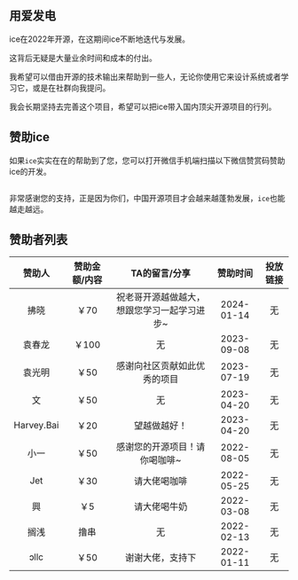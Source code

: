 ## 用爱发电

ice在2022年开源，在这期间ice不断地迭代与发展。

这背后无疑是大量业余时间和成本的付出。

我希望可以借由开源的技术输出来帮助到一些人，无论你使用它来设计系统或者学习它，或是在社群向我提问。

我会长期坚持去完善这个项目，希望可以把ice带入国内顶尖开源项目的行列。


## 赞助ice

如果`ice`实实在在的帮助到了您，您可以打开微信手机端扫描以下微信赞赏码赞助ice的开发。

<img :src="$withBase('/images/sponsor.jpeg')" style="zoom: 40%" class="no-zoom">

非常感谢您的支持，正是因为你们，中国开源项目才会越来越蓬勃发展，`ice`也能越走越远。


## 赞助者列表


|    赞助人     | 赞助金额/内容 |        TA的留言/分享        |    赞助时间    | 投放链接  |
|:----------:|:-------:|:----------------------:|:----------:|:-----:|
|     拂晓      |   ￥70   | 祝老哥开源越做越大，想跟您学习一起学习进步~ | 2024-01-14 |   无   |
|     袁春龙      |   ￥100   |           无            | 2023-09-08 |   无   |
|     袁光明      |   ￥50   |     感谢向社区贡献如此优秀的项目     | 2023-07-19 |   无   |
|     文      |   ￥50   |           无            | 2023-04-20 |   无   |
| Harvey.Bai |   ￥20   |         望越做越好！         | 2023-04-20 |   无   |
|     小一     |   ￥50   |    感谢您的开源项目！请你喝咖啡~     | 2022-08-05 |   无   |
|    Jet     |   ￥30   |         请大佬喝咖啡         | 2022-05-25 |   无   |
|     興      |   ￥5    |         请大佬喝牛奶         | 2022-03-08 |   无   |
|     搁浅     |   撸串    |           无            | 2022-02-13 |   无   |
|    ɔllc    |   ￥50   |        谢谢大佬，支持下        | 2022-01-11 |   无   |
